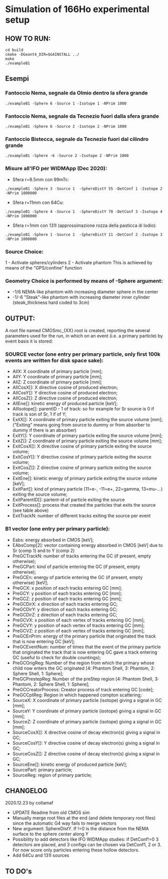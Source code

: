 # Simulation of 166Ho experimental setup

## HOW TO RUN:
```
cd build
cmake -DGeant4_DIR=$G4INSTALL ../
make
./exampleB1

```

## Esempi

### Fantoccio Nema, segnale da Olmio dentro la sfera grande
```
./exampleB1 -Sphere 6 -Source 1 -Isotope 1 -NPrim 1000
```

### Fantoccio Nema, segnale da Tecnezio fuori dalla sfera grande
```
./exampleB1 -Sphere 6 -Source 2 -Isotope 2 -NPrim 1000
```

### Fantoccio Bistecca, segnale da Tecnezio fuori dal cilindro grande
```
./exampleB1 -Sphere -6 -Source 2 -Isotope 2 -NPrim 1000
```

### Misure all'IFO per WIDMApp (Dec 2020):
- Sfera r=8.5mm con 99mTc:
```
./exampleB1 -Sphere 3 -Source 1  -SphereDistY 55 -DetConf 1 -Isotope 2 -NPrim 1000000
```

- Sfera r=11mm con 64Cu:
```
./exampleB1 -Sphere 4 -Source 1  -SphereDistY 70 -DetConf 3 -Isotope 4 -NPrim 1000000
```

- Sfera r=1mm con 131I (approssimazione rozza della pasticca di Iodio):
```
./exampleB1 -Sphere 1 -Source 1  -SphereDistY 11 -DetConf 2 -Isotope 3 -NPrim 1000000
```


### Source Choice:
1 - Activate spheres/cylinders
2 - Activate phantom
This is achieved by means of the "GPS/confine" function

### Geometry Choice is performed by means of -Sphere argument:
- -1/6 NEMA-like phantom with increasing diameter sphere in the center
- -1/-6 "Steak"-like phantom with increasing diameter inner cylinder (steak_thickness hard coded to 3cm)



## OUTPUT:
A root file named CMOSmc_{XX}.root is created, reporting the several parameters used for the run, in which on an event (i.e. a primary particle) by event basis it is stored:

### SOURCE vector (one entry per primary particle, only first 100k events are written for disk space sake):
- AllX: X coordinate of primary particle [mm];
- AllY: Y coordinate of primary particle [mm];
- AllZ: Z coordinate of primary particle [mm];
- AllCosX[]: X directive cosine of produced electron;
- AllCosY[]: Y directive cosine of produced electron;
- AllCosZ[]: Z directive cosine of produced electron;
- AllEne[]: kinetic energy of produced particle  [keV];
- AllIsotope[]: parentID - 1 of track: so for example for Sr source is 0 if track is son of Sr, 1 if of Y;
- ExitX[]: X coordinate of primary particle exiting the source volume [mm]; ("Exiting" means going from source to dummy or from absorber to dummy if there is an absorber)
- ExitY[]: Y coordinate of primary particle exiting the source volume [mm];
- ExitZ[]: Z coordinate of primary particle exiting the source volume [mm];
- ExitCosX[]: X directive cosine of primary particle exiting the source volume;
- ExitCosY[]: Y directive cosine of primary particle exiting the source volume;
- ExitCosZ[]: Z directive cosine of primary particle exiting the source volume;
- ExitEne[]: kinetic energy of primary particle exiting the source volume [keV];
- ExitPart[]: kind of primary particle (11=e-, -11=e+, 22=gamma, 13=mu-...) exiting the source volume;
- ExitParentID[]: partent-id of particle exiting the source
- ExitProcess[]: process that created the particles that exits the source (see table above)
- ExitTrackN: number of different tracks exiting the source per event

### B1 vector (one entry per primary particle):
- Eabs: energy absorbed in CMOS [keV];
- EAbsComp[2]: vector containing energy absorbed in CMOS [keV] due to Sr (comp 1) and to Y (comp 2)
- PreGCTrackN: number of tracks entering the GC (if present, empty otherwise);
- PreGCPart: kind of particle entering the GC (if present, empty otherwise);
- PreGCEn: energy of particle entering the GC (if present, empty otherwise) [keV];
- PreGCX: x position of each tracks entering GC [mm];
- PreGCY: y position of each tracks entering GC [mm];
- PreGCZ: z position of each tracks entering GC [mm];
- PreGCDirX: x direction of each tracks entering GC;
- PreGCDirY: y direction of each tracks entering GC;
- PreGCDirZ: z direction of each tracks entering GC;
- PreGCVX: x position of each vertex of tracks entering GC [mm];
- PreGCVY: y position of each vertex of tracks entering GC [mm];
- PreGCVZ: z position of each vertex of tracks entering GC [mm];
- PreGCEnPrim: energy of the primary particle that originated the track that is now entering GC [keV];
- PreGCEventNum: number of times that the event of the primary particle that originated the track that is now entering GC  gave a track entering GC (useful to check for double countings);
- PreGCOrigReg: Number of the region from which the primary whose child now enters the GC originated [4: Phantom Shell, 3: Phantom, 2: Sphere Shell, 1: Sphere];
- PreGCPrestepReg: Number of the preStep region [4: Phantom Shell, 3: Phantom, 2: Sphere Shell, 1: Sphere];
- PreGCCreatorProcess: Creator process of track entering GC [code];
- PreGCCptReg: Region in which happened compton scattering;
- SourceX: X coordinate of primary particle (isotope) giving a signal in GC [mm];
- SourceY: Y coordinate of primary particle (isotope) giving a signal in GC [mm];
- SourceZ: Z coordinate of primary particle (isotope) giving a signal in GC [mm];
- SourceCosX[]: X directive cosine of decay electron(s) giving a signal in GC;
- SourceCosY[]: Y directive cosine of  decay electron(s) giving a signal in GC;
- SourceCosZ[]: Z directive cosine of decay electron(s) giving a signal in GC;
- SourceEne[]: kinetic energy of produced particle  [keV];
- SourcePart: primary particle;
- SourceReg: region of primary particle;


## CHANGELOG
2020.12.23 by collamaf
- UPDATE Readme from old CMOS sim
- Manually merge root files at the end (and delete temporary root files) since the automatic G4 way fails to merge vectors
- New argument: SphereDistY. If !=0 is the distance from the NEMA surface to the sphere center along Y
- Possibility to add detectors like IFO WIDMApp studies: if DetConf!=0 3 detectors are placed, and 3 configs can be chosen via DetConf1, 2 or 3. For now score only particles entering these hollow detectors.
- Add 64Cu and 131I sources


## TO DO's


